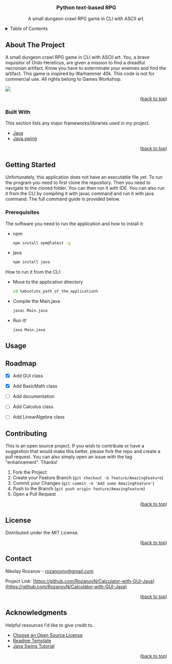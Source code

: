 <div id="top"></div>

<!-- PROJECT LOGO -->
<br />
<div align="center">
  <h3 align="center">Python text-based RPG</h3>

  <p align="center">
    A small dungeon crawl RPG game in CLI with ASCII art.
  </p>
</div>



<!-- TABLE OF CONTENTS -->
<details>
  <summary>Table of Contents</summary>
  <ol>
    <li>
      <a href="#about-the-project">About The Project</a>
      <ul>
        <li><a href="#built-with">Built With</a></li>
      </ul>
    </li>
    <li><a href="#roadmap">Roadmap</a></li>
    <li><a href="#license">License</a></li>
    <li><a href="#contact">Contact</a></li>
  </ol>
</details>



<!-- ABOUT THE PROJECT -->
## About The Project
A small dungeon crawl RPG game in CLI with ASCII art.
You, a brave inquisitor of Ordo Hereticus, are given a mission to find a dreadful necronian artifact. Know you have to exterminate your enemies and find the artifact.
This game is inspired by Warhammer 40k. This code is not for commercial use. All rights belong to Games Workshop.

<img src="https://github.com/RozanovN/Calculator-with-GUI-Java/blob/main/preview_of_application.png?raw=true">



<p align="right">(<a href="#top">back to top</a>)</p>



### Built With

This section lists any major frameworks/libraries used in my project. 
* [Java](https://www.java.com/en/)
* [Java.swing](https://docs.oracle.com/javase/tutorial/uiswing/)

<p align="right">(<a href="#top">back to top</a>)</p>



<!-- GETTING STARTED -->
## Getting Started

Unfortunately, this application does not have an executable file yet. To run the program you need to first clone the 
repository. Then you need to navigate to the cloned folder. You can then run it with IDE. You can also run it from
the CLI by compiling it with javac command and run it with java command. The full command guide is provided below.

### Prerequisites

The software you need to run the application and how to install it:
* npm
  ```sh
  npm install npm@latest -g
  ```
* java
  ```sh
  npm install java
  ```
How to run it from the CLI:
* Move to the application directory
  ```sh
  cd %absolute_path_of_the_application%
  ```
* Compile the Main.java
  ```sh
  javac Main.java
  ```
* Run it!
  ```sh
  java Main.java
  ```  

<!-- USAGE EXAMPLES -->
## Usage





<!-- ROADMAP -->
## Roadmap

- [x] Add GUI class
- [x] Add BasicMath class
- [ ] Add documentation
- [ ] Add Calculus class
- [ ] Add LinearAlgebra class


<!-- CONTRIBUTING -->
## Contributing

This is an open source project. If you wish to contribute or have a suggestion that would make this better, please fork the repo and create a pull request. You can also simply open an issue with the tag "enhancement".
Thanks!

1. Fork the Project
2. Create your Feature Branch (`git checkout -b feature/AmazingFeature`)
3. Commit your Changes (`git commit -m 'Add some AmazingFeature'`)
4. Push to the Branch (`git push origin feature/AmazingFeature`)
5. Open a Pull Request

<p align="right">(<a href="#top">back to top</a>)</p>



<!-- LICENSE -->
## License

Distributed under the MIT License.

<p align="right">(<a href="#top">back to top</a>)</p>



<!-- CONTACT -->
## Contact

Nikolay Rozanov - [rozanovny@gmail.com](mailto:rozanovny@gmail.com)

Project Link: [https://github.com/RozanovN/Calculator-with-GUI-Java](https://github.com/RozanovN/Calculator-with-GUI-Java)

<p align="right">(<a href="#top">back to top</a>)</p>



<!-- ACKNOWLEDGMENTS -->
## Acknowledgments

Helpful resources I'd like to give credit to.

* [Choose an Open Source License](https://choosealicense.com)
* [Readme Template](https://github.com/othneildrew/Best-README-Template)
* [Java Swing Tutorial](https://docs.oracle.com/javase/tutorial/uiswing/)
<p align="right">(<a href="#top">back to top</a>)</p>



<!-- MARKDOWN LINKS & IMAGES -->
<!-- https://www.markdownguide.org/basic-syntax/#reference-style-links -->
[contributors-shield]: https://img.shields.io/github/contributors/othneildrew/Best-README-Template.svg?style=for-the-badge
[contributors-url]: https://github.com/othneildrew/Best-README-Template/graphs/contributors
[forks-shield]: https://img.shields.io/github/forks/othneildrew/Best-README-Template.svg?style=for-the-badge
[forks-url]: https://github.com/othneildrew/Best-README-Template/network/members
[stars-shield]: https://img.shields.io/github/stars/othneildrew/Best-README-Template.svg?style=for-the-badge
[stars-url]: https://github.com/othneildrew/Best-README-Template/stargazers
[issues-shield]: https://img.shields.io/github/issues/othneildrew/Best-README-Template.svg?style=for-the-badge
[issues-url]: https://github.com/othneildrew/Best-README-Template/issues
[license-shield]: https://img.shields.io/github/license/othneildrew/Best-README-Template.svg?style=for-the-badge
[license-url]: https://github.com/othneildrew/Best-README-Template/blob/master/LICENSE.txt
[linkedin-shield]: https://img.shields.io/badge/-LinkedIn-black.svg?style=for-the-badge&logo=linkedin&colorB=555
[linkedin-url]: https://linkedin.com/in/othneildrew
[product-screenshot]: images/screenshot.png
